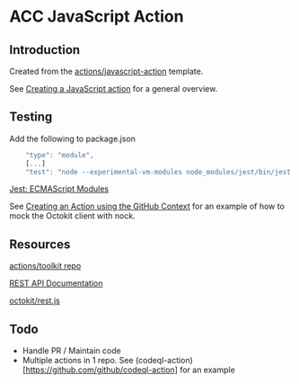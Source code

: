 # ACC JavaScript Action

## Introduction

Created from the [actions/javascript-action](https://github.com/actions/javascript-action) template.

See [Creating a JavaScript action](https://docs.github.com/en/actions/creating-actions/creating-a-javascript-action)
for a general overview.

## Testing

Add the following to package.json
```js
    "type": "module",
    [...]
    "test": "node --experimental-vm-modules node_modules/jest/bin/jest.js",
```

[Jest: ECMAScript Modules](https://jestjs.io/docs/ecmascript-modules)

See [Creating an Action using the GitHub Context](https://github.com/actions/toolkit/blob/master/docs/github-package.md) 
for an example of how to mock the Octokit client with nock.



## Resources

[actions/toolkit repo](https://github.com/actions/toolkit/tree/master)

[REST API Documentation](https://docs.github.com/en/github-ae@latest/rest)

[octokit/rest.js](https://octokit.github.io/rest.js/v18)

## Todo

- Handle PR / Maintain code
- Multiple actions in 1 repo. See (codeql-action)[https://github.com/github/codeql-action] for an example